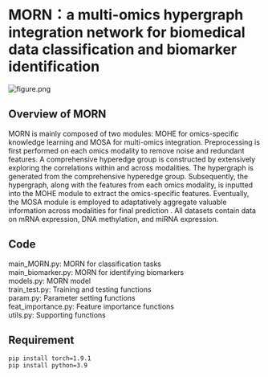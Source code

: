 # MORN：a multi-omics hypergraph integration network for biomedical data classification and biomarker identification
![figure.png](https://github.com/Wangyuhanxx/MORN/blob/main/model.png)
## Overview of MORN
MORN is mainly composed of two modules: MOHE for omics-specific knowledge learning and MOSA for multi-omics integration. Preprocessing is first performed on each omics modality to remove noise and redundant features. A comprehensive hyperedge group is constructed by extensively exploring the correlations within and across modalities. The hypergraph is generated from the comprehensive hyperedge group. Subsequently, the hypergraph, along with the features from each omics modality, is inputted into the MOHE module to extract the omics-specific features. Eventually, the MOSA module is employed to adaptatively aggregate valuable information across modalities for final prediction . All datasets contain data on mRNA expression, DNA methylation, and miRNA expression.
## Code
main_MORN.py: MORN for classification tasks\
main_biomarker.py: MORN for identifying biomarkers\
models.py: MORN model\
train_test.py: Training and testing functions\
param.py: Parameter setting functions\
feat_importance.py: Feature importance functions\
utils.py: Supporting functions
## Requirement
```console
pip install torch=1.9.1
pip install python=3.9
```
